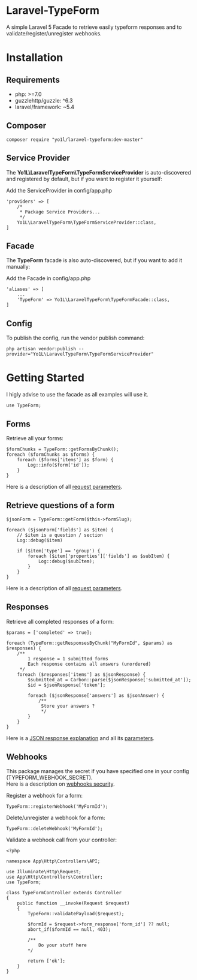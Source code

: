 # Laravel-TypeForm
A simple Laravel 5 Facade to retrieve easily typeform responses and to validate/register/unregister webhooks.

# Installation

## Requirements
 *  php: >=7.0
 *  guzzlehttp/guzzle: ^6.3
 *  laravel/framework: ~5.4

## Composer
```
composer require "yo1l/laravel-typeform:dev-master"
```

## Service Provider
The **Yo1L\LaravelTypeForm\TypeFormServiceProvider** is auto-discovered and registered by default, but if you want to register it yourself:

Add the ServiceProvider in config/app.php

```
'providers' => [
    /*
     * Package Service Providers...
     */
    Yo1L\LaravelTypeForm\TypeFormServiceProvider::class,
]
```

## Facade
The **TypeForm** facade is also auto-discovered, but if you want to add it manually:

Add the Facade in config/app.php

```
'aliases' => [
    ...
    'TypeForm' => Yo1L\LaravelTypeForm\TypeFormFacade::class,
]
```
## Config
To publish the config, run the vendor publish command:

```
php artisan vendor:publish --provider="Yo1L\LaravelTypeForm\TypeFormServiceProvider"
```

# Getting Started

I higly advise to use the facade as all examples will use it.
```
use TypeForm;
```

## Forms

Retrieve all your forms:
```
$formChunks = TypeForm::getFormsByChunk();
foreach ($formChunks as $forms) {
    foreach ($forms['items'] as $form) {
        Log::info($form['id']);
    }
}
```

Here is a description of all [request parameters](https://developer.typeform.com/create/reference/retrieve-forms/).

## Retrieve questions of a form 

```
$jsonForm = TypeForm::getForm($this->formSlug);

foreach ($jsonForm['fields'] as $item) {
    // $item is a question / section
    Log::debug($item)

    if ($item['type'] == 'group') {
        foreach ($item['properties']['fields'] as $subItem) {
            Log::debug($subItem);
        }
    }
}
```

Here is a description of all [request parameters](https://developer.typeform.com/create/reference/retrieve-form/).

## Responses

Retrieve all completed responses of a form:
```
$params = ['completed' => true];

foreach (TypeForm::getResponsesByChunk("MyFormId", $params) as $responses) {
    /**
        1 response = 1 submitted forms
        Each response contains all answers (unordered)
     */
    foreach ($responses['items'] as $jsonResponse) {
        $submitted_at = Carbon::parse($jsonResponse['submitted_at']);
        $id = $jsonResponse['token'];

        foreach ($jsonResponse['answers'] as $jsonAnswer) {
            /**
             Store your answers ?
             */
        }
    }
}
```

Here is a [JSON response explanation](https://developer.typeform.com/responses/JSON-response-explanation/) and all its [parameters](https://developer.typeform.com/responses/reference/retrieve-responses/).

## Webhooks
This package manages the secret if you have specified one in your config (TYPEFORM_WEBHOOK_SECRET).  
Here is a description on [webhooks security](https://developer.typeform.com/webhooks/secure-your-webhooks/).

Register a webhook for a form:
```
TypeForm::registerWebhook('MyFormId');
```

Delete/unregister a webhook for a form:
```
TypeForm::deleteWebhook('MyFormId');
```

Validate a webhook call from your controller:
```
<?php

namespace App\Http\Controllers\API;

use Illuminate\Http\Request;
use App\Http\Controllers\Controller;
use TypeForm;

class TypeFormController extends Controller
{
    public function __invoke(Request $request)
    {
        TypeForm::validatePayload($request);
        
        $formId = $request->form_response['form_id'] ?? null;
        abort_if($formId == null, 403);

        /**
            Do your stuff here
        */

        return ['ok'];
    }
}
```
